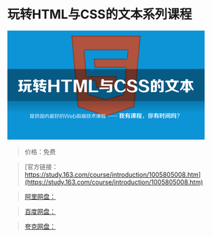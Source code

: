 # 玩转HTML与CSS的文本系列课程

![img](../../../assets/study163/free/743459e6-b617-4931-a21f-d60816f1a507.png)

> 价格：免费

> [官方链接：https://study.163.com/course/introduction/1005805008.htm](https://study.163.com/course/introduction/1005805008.htm)

> [阿里网盘：]()

> [百度网盘：]()

> [夸克网盘：]()
